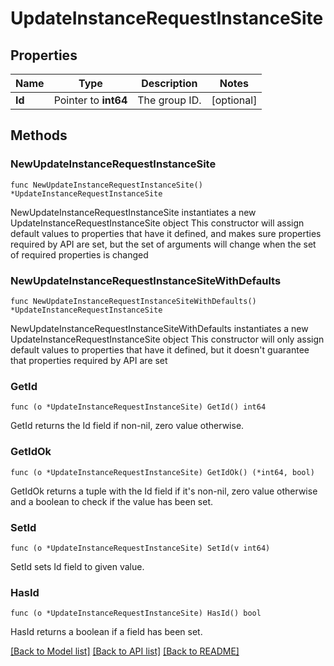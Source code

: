 # UpdateInstanceRequestInstanceSite

## Properties

Name | Type | Description | Notes
------------ | ------------- | ------------- | -------------
**Id** | Pointer to **int64** | The group ID. | [optional] 

## Methods

### NewUpdateInstanceRequestInstanceSite

`func NewUpdateInstanceRequestInstanceSite() *UpdateInstanceRequestInstanceSite`

NewUpdateInstanceRequestInstanceSite instantiates a new UpdateInstanceRequestInstanceSite object
This constructor will assign default values to properties that have it defined,
and makes sure properties required by API are set, but the set of arguments
will change when the set of required properties is changed

### NewUpdateInstanceRequestInstanceSiteWithDefaults

`func NewUpdateInstanceRequestInstanceSiteWithDefaults() *UpdateInstanceRequestInstanceSite`

NewUpdateInstanceRequestInstanceSiteWithDefaults instantiates a new UpdateInstanceRequestInstanceSite object
This constructor will only assign default values to properties that have it defined,
but it doesn't guarantee that properties required by API are set

### GetId

`func (o *UpdateInstanceRequestInstanceSite) GetId() int64`

GetId returns the Id field if non-nil, zero value otherwise.

### GetIdOk

`func (o *UpdateInstanceRequestInstanceSite) GetIdOk() (*int64, bool)`

GetIdOk returns a tuple with the Id field if it's non-nil, zero value otherwise
and a boolean to check if the value has been set.

### SetId

`func (o *UpdateInstanceRequestInstanceSite) SetId(v int64)`

SetId sets Id field to given value.

### HasId

`func (o *UpdateInstanceRequestInstanceSite) HasId() bool`

HasId returns a boolean if a field has been set.


[[Back to Model list]](../README.md#documentation-for-models) [[Back to API list]](../README.md#documentation-for-api-endpoints) [[Back to README]](../README.md)


